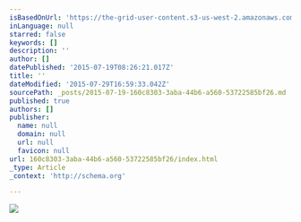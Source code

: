 ```yaml
---
isBasedOnUrl: 'https://the-grid-user-content.s3-us-west-2.amazonaws.com/e0f4c659-190e-41d3-9ae8-c184daa33f1c.gif'
inLanguage: null
starred: false
keywords: []
description: ''
author: []
datePublished: '2015-07-19T08:26:21.017Z'
title: ''
dateModified: '2015-07-29T16:59:33.042Z'
sourcePath: _posts/2015-07-19-160c8303-3aba-44b6-a560-53722585bf26.md
published: true
authors: []
publisher:
  name: null
  domain: null
  url: null
  favicon: null
url: 160c8303-3aba-44b6-a560-53722585bf26/index.html
_type: Article
_context: 'http://schema.org'

---
```

![](https://the-grid-user-content.s3-us-west-2.amazonaws.com/e0f4c659-190e-41d3-9ae8-c184daa33f1c.gif)